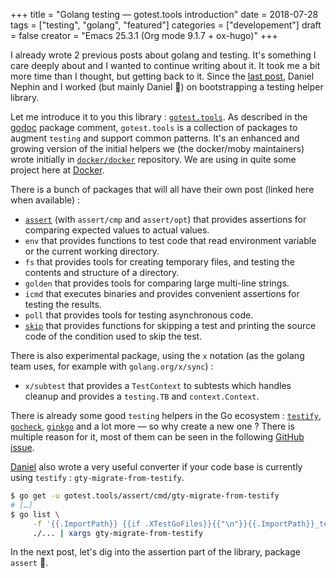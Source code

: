 +++
title = "Golang testing — gotest.tools introduction"
date = 2018-07-28
tags = ["testing", "golang", "featured"]
categories = ["developement"]
draft = false
creator = "Emacs 25.3.1 (Org mode 9.1.7 + ox-hugo)"
+++

I already wrote 2 previous posts about golang and testing. It's something I care deeply about and I wanted to continue
writing about it. It took me a bit more time than I thought, but getting back to it. Since the [last post](http://vincent.demeester.fr/posts/2017-04-22-golang-testing-golden-file/), Daniel Nephin
and I worked (but mainly Daniel 🤗) on bootstrapping a testing helper library.

Let me introduce it to you this library : [`gotest.tools`](https://gotest.tools). As described in the [godoc](https://godoc.org/gotest.tools) package comment, `gotest.tools` is a
collection of packages to augment `testing` and support common patterns. It's an enhanced and growing version of the
initial helpers we (the docker/moby maintainers) wrote initially in [`docker/docker`](https://github.com/docker/docker) repository. We are using in quite some
project here at [Docker](https://github.com).

There is a bunch of packages that will all have their own post (linked here when available) :

-   [`assert`](/posts/2018-08-16-gotest-tools-assertions/) (with `assert/cmp` and `assert/opt`) that provides assertions for comparing expected values to actual values.
-   `env` that provides functions to test code that read environment variable or the current working directory.
-   `fs` that provides tools for creating temporary files, and testing the contents and structure of a directory.
-   `golden` that provides tools for comparing large multi-line strings.
-   `icmd` that executes binaries and provides convenient assertions for testing the results.
-   `poll` that provides tools for testing asynchronous code.
-   [`skip`](/posts/2018-09-01-gotest-tools-skip/) that provides functions for skipping a test and printing the source code of the condition used to skip the test.

There is also experimental package, using the `x` notation (as the golang team uses, for example with `golang.org/x/sync`) :

-   `x/subtest` that provides a `TestContext` to subtests which handles cleanup and provides a `testing.TB` and `context.Context`.

There is already some good `testing` helpers in the Go ecosystem : [`testify`](https://github.com/stretchr/testify), [`gocheck`](http://labix.org/gocheck), [`ginkgo`](https://github.com/onsi/ginkgo) and a lot more — so
why create a new one ? There is multiple reason for it, most of them can be seen in the following [GitHub issue](https://github.com/gotestyourself/gotest.tools/issues/49#issuecomment-362436026).

[Daniel](https://github.com/dnephin/) also wrote a very useful converter if your code base is currently using `testify` : `gty-migrate-from-testify`.

```sh
$ go get -u gotest.tools/assert/cmd/gty-migrate-from-testify
# […]
$ go list \
	 -f '{{.ImportPath}} {{if .XTestGoFiles}}{{"\n"}}{{.ImportPath}}_test{{end}}' \
	 ./... | xargs gty-migrate-from-testify
```

In the next post, let's dig into the assertion part of the library, package `assert` 👼.
